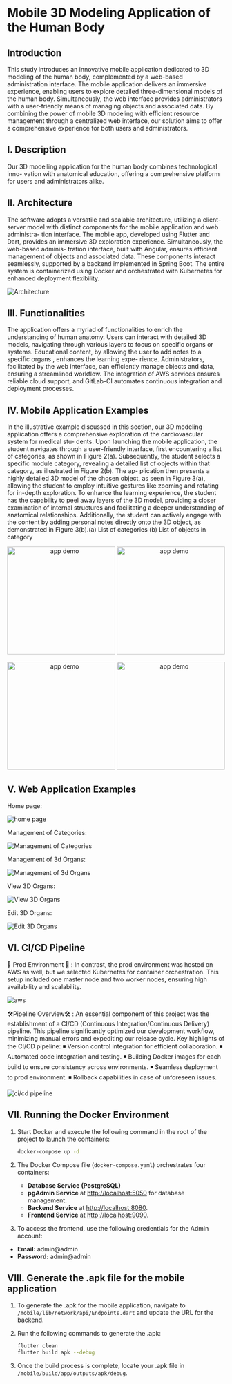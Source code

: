 # Mobile 3D Modeling Application of the Human Body

## Introduction

This study introduces an innovative mobile application dedicated to 3D modeling of the human body, complemented by a web-based administration interface. The mobile application delivers an immersive experience, enabling users to explore detailed three-dimensional models of the human body. Simultaneously, the web interface provides administrators with a user-friendly means of managing objects and associated data. By combining the power of mobile 3D modeling with efficient resource management through a centralized web interface, our solution aims to offer a comprehensive experience for both users and administrators. 

## I. Description

Our 3D modelling application for the human body combines technological inno-
vation with anatomical education, offering a comprehensive platform for users
and administrators alike.

## II. Architecture
The software adopts a versatile and scalable architecture, utilizing a client-server
model with distinct components for the mobile application and web administra-
tion interface. The mobile app, developed using Flutter and Dart, provides an
immersive 3D exploration experience. Simultaneously, the web-based adminis-
tration interface, built with Angular, ensures efficient management of objects and
associated data. These components interact seamlessly, supported by a backend
implemented in Spring Boot. The entire system is containerized using Docker
and orchestrated with Kubernetes for enhanced deployment flexibility.

![Architecture](/images/archi.png)

## III. Functionalities

The application offers a myriad of functionalities to enrich the understanding of
human anatomy. Users can interact with detailed 3D models, navigating through
various layers to focus on specific organs or systems. Educational content, by
allowing the user to add notes to a specific organs , enhances the learning expe-
rience. Administrators, facilitated by the web interface, can efficiently manage
objects and data, ensuring a streamlined workflow. The integration of AWS
services ensures reliable cloud support, and GitLab-CI automates continuous
integration and deployment processes.

## IV. Mobile Application Examples

In the illustrative example discussed in this section, our 3D modeling application
offers a comprehensive exploration of the cardiovascular system for medical stu-
dents. Upon launching the mobile application, the student navigates through a
user-friendly interface, first encountering a list of categories, as shown in Figure
2(a). Subsequently, the student selects a specific module category, revealing a
detailed list of objects within that category, as illustrated in Figure 2(b). The ap-
plication then presents a highly detailed 3D model of the chosen object, as seen
in Figure 3(a), allowing the student to employ intuitive gestures like zooming
and rotating for in-depth exploration.
To enhance the learning experience, the student has the capability to peel away
layers of the 3D model, providing a closer examination of internal structures and
facilitating a deeper understanding of anatomical relationships. Additionally, the
student can actively engage with the content by adding personal notes directly
onto the 3D object, as demonstrated in Figure 3(b).(a) List of categories (b) List of objects in category
<p align="center">
<img src="/images/1.jpg" alt="app demo" width="250"/> <img src="/images/2.jpg" alt="app demo" width="250"/> 
</p>
<p align="center">
<img src="/images/3.jpg" alt="app demo" width="250"/> <img src="/images/4.jpg" alt="app demo" width="250"/> 
</p>

## V. Web Application Examples
Home page:

![home page](/images/dash.png)

Management of Categories:

![Management of Categories](/images/cat.png)

Management of 3d Organs:

![Management of 3d Organs](/images/objs.png)

View 3D Organs:

![View 3D Organs](/images/demo.png)

Edit 3D Organs:

![Edit 3D Organs](/images/edit.png)

## VI. CI/CD Pipeline
🚀 Prod Environment 🚀 :
In contrast, the prod environment was hosted on AWS as well, but we selected Kubernetes for container orchestration. This setup included one master node and two worker nodes, ensuring high availability and scalability.

![aws](/images/aws.png)

🛠️Pipeline Overview🛠️ :
An essential component of this project was the establishment of a CI/CD (Continuous Integration/Continuous Delivery) pipeline. This pipeline significantly optimized our development workflow, minimizing manual errors and expediting our release cycle.
Key highlights of the CI/CD pipeline:
◾ Version control integration for efficient collaboration.
◾ Automated code integration and testing.
◾ Building Docker images for each build to ensure consistency across environments.
◾ Seamless deployment to prod environment.
◾ Rollback capabilities in case of unforeseen issues.

![ci/cd pipeline](/images/pipeline-archi.png)


## VII. Running the Docker Environment

1. Start Docker and execute the following command in the root of the project to launch the containers:

    ```bash
    docker-compose up -d
    ```

2. The Docker Compose file (`docker-compose.yaml`) orchestrates four containers:

   - **Database Service (PostgreSQL)**
   - **pgAdmin Service** at [http://localhost:5050](http://localhost:5050) for database management.
   - **Backend Service** at [http://localhost:8080](http://localhost:8080).
   - **Frontend Service** at [http://localhost:9090](http://localhost:9090).


3. To access the frontend, use the following credentials for the Admin account:

- **Email:** admin@admin
- **Password:** admin@admin


## VIII. Generate the .apk file for the mobile application

1. To generate the .apk for the mobile application, navigate to `/mobile/lib/network/api/Endpoints.dart` and update the URL for the backend.

2. Run the following commands to generate the .apk:
    ```bash
    flutter clean 
    flutter build apk --debug
    ```

3. Once the build process is complete, locate your .apk file in `/mobile/build/app/outputs/apk/debug`.


